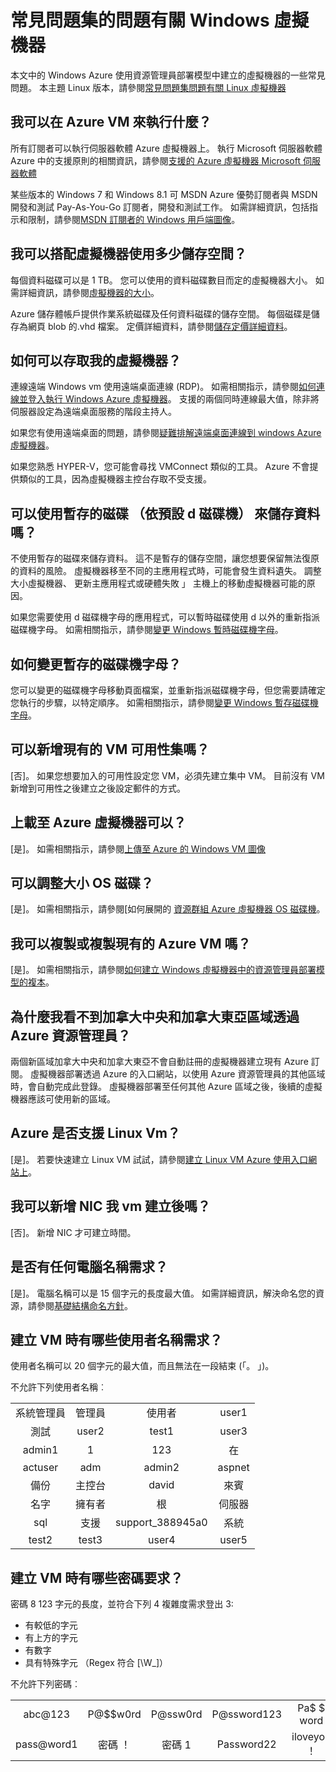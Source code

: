 <properties
    pageTitle="Windows Vm 的常見問題集 |Microsoft Azure"
    description="提供幾項資源管理員模型建立 Windows 虛擬機器常見問題的解答。"
    services="virtual-machines-windows"
    documentationCenter=""
    authors="cynthn"
    manager="timlt"
    editor=""
    tags="azure-resource-management"/>

<tags
    ms.service="virtual-machines-windows"
    ms.workload="infrastructure-services"
    ms.tgt_pltfrm="vm-windows"
    ms.devlang="na"
    ms.topic="article"
    ms.date="08/16/2016"
    ms.author="cynthn"/>

# <a name="frequently-asked-question-about-windows-virtual-machines"></a>常見問題集的問題有關 Windows 虛擬機器 


本文中的 Windows Azure 使用資源管理員部署模型中建立的虛擬機器的一些常見問題。 本主題 Linux 版本，請參閱[常見問題集問題有關 Linux 虛擬機器](virtual-machines-linux-faq.md)

## <a name="what-can-i-run-on-an-azure-vm"></a>我可以在 Azure VM 來執行什麼？

所有訂閱者可以執行伺服器軟體 Azure 虛擬機器上。 執行 Microsoft 伺服器軟體 Azure 中的支援原則的相關資訊，請參閱[支援的 Azure 虛擬機器 Microsoft 伺服器軟體](https://support.microsoft.com/kb/2721672)

某些版本的 Windows 7 和 Windows 8.1 可 MSDN Azure 優勢訂閱者與 MSDN 開發和測試 Pay-As-You-Go 訂閱者，開發和測試工作。 如需詳細資訊，包括指示和限制，請參閱[MSDN 訂閱者的 Windows 用戶端圖像](http://azure.microsoft.com/blog/2014/05/29/windows-client-images-on-azure/)。 


## <a name="how-much-storage-can-i-use-with-a-virtual-machine"></a>我可以搭配虛擬機器使用多少儲存空間？

每個資料磁碟可以是 1 TB。 您可以使用的資料磁碟數目而定的虛擬機器大小。 如需詳細資訊，請參閱[虛擬機器的大小](virtual-machines-windows-sizes.md)。

Azure 儲存體帳戶提供作業系統磁碟及任何資料磁碟的儲存空間。 每個磁碟是儲存為網頁 blob 的.vhd 檔案。 定價詳細資料，請參閱[儲存定價詳細資料](https://azure.microsoft.com/pricing/details/storage/)。


## <a name="how-can-i-access-my-virtual-machine"></a>如何可以存取我的虛擬機器？

連線遠端 Windows vm 使用遠端桌面連線 (RDP)。 如需相關指示，請參閱[如何連線並登入執行 Windows Azure 虛擬機器](virtual-machines-windows-connect-logon.md)。 支援的兩個同時連線最大值，除非將伺服器設定為遠端桌面服務的階段主持人。  


如果您有使用遠端桌面的問題，請參閱[疑難排解遠端桌面連線到 windows Azure 虛擬機器](virtual-machines-windows-troubleshoot-rdp-connection.md)。 

如果您熟悉 HYPER-V，您可能會尋找 VMConnect 類似的工具。 Azure 不會提供類似的工具，因為虛擬機器主控台存取不受支援。

## <a name="can-i-use-the-temporary-disk-the-d-drive-by-default-to-store-data"></a>可以使用暫存的磁碟 （依預設 d 磁碟機） 來儲存資料嗎？

不使用暫存的磁碟來儲存資料。 這不是暫存的儲存空間，讓您想要保留無法復原的資料的風險。 虛擬機器移至不同的主應用程式時，可能會發生資料遺失。 調整大小虛擬機器、 更新主應用程式或硬體失敗 」 主機上的移動虛擬機器可能的原因。

如果您需要使用 d 磁碟機字母的應用程式，可以暫時磁碟使用 d 以外的重新指派磁碟機字母。 如需相關指示，請參閱[變更 Windows 暫時磁碟機字母](virtual-machines-windows-classic-change-drive-letter.md)。

## <a name="how-can-i-change-the-drive-letter-of-the-temporary-disk"></a>如何變更暫存的磁碟機字母？

您可以變更的磁碟機字母移動頁面檔案，並重新指派磁碟機字母，但您需要請確定您執行的步驟，以特定順序。 如需相關指示，請參閱[變更 Windows 暫存磁碟機字母](virtual-machines-windows-classic-change-drive-letter.md)。

## <a name="can-i-add-an-existing-vm-to-an-availability-set"></a>可以新增現有的 VM 可用性集嗎？

[否]。 如果您想要加入的可用性設定您 VM，必須先建立集中 VM。 目前沒有 VM 新增到可用性之後建立之後設定郵件的方式。

## <a name="can-i-upload-a-virtual-machine-to-azure"></a>上載至 Azure 虛擬機器可以？

[是]。 如需相關指示，請參閱[上傳至 Azure 的 Windows VM 圖像](virtual-machines-windows-upload-image.md)

## <a name="can-i-resize-the-os-disk"></a>可以調整大小 OS 磁碟？

[是]。 如需相關指示，請參閱[如何展開的 [資源群組 Azure 虛擬機器 OS 磁碟機](virtual-machines-windows-expand-os-disk.md)。

## <a name="can-i-copy-or-clone-an-existing-azure-vm"></a>我可以複製或複製現有的 Azure VM 嗎？

[是]。 如需相關指示，請參閱[如何建立 Windows 虛擬機器中的資源管理員部署模型的複本](virtual-machines-windows-vhd-copy.md)。

## <a name="why-am-i-not-seeing-canada-central-and-canada-east-regions-through-azure-resource-manager"></a>為什麼我看不到加拿大中央和加拿大東亞區域透過 Azure 資源管理員？

兩個新區域加拿大中央和加拿大東亞不會自動註冊的虛擬機器建立現有 Azure 訂閱。 虛擬機器部署透過 Azure 的入口網站，以使用 Azure 資源管理員的其他區域時，會自動完成此登錄。 虛擬機器部署至任何其他 Azure 區域之後，後續的虛擬機器應該可使用新的區域。

## <a name="does-azure-support-linux-vms"></a>Azure 是否支援 Linux Vm？

[是]。 若要快速建立 Linux VM 試試，請參閱[建立 Linux VM Azure 使用入口網站上](virtual-machines-linux-quick-create-portal.md)。

## <a name="can-i-add-a-nic-to-my-vm-after-its-created"></a>我可以新增 NIC 我 vm 建立後嗎？

[否]。 新增 NIC 才可建立時間。

## <a name="are-there-any-computer-name-requirements"></a>是否有任何電腦名稱需求？

[是]。 電腦名稱可以是 15 個字元的長度最大值。 如需詳細資訊，解決命名您的資源，請參閱[基礎結構命名方針](virtual-machines-windows-infrastructure-naming-guidelines.md)。

## <a name="what-are-the-username-requirements-when-creating-a-vm"></a>建立 VM 時有哪些使用者名稱需求？

使用者名稱可以 20 個字元的最大值，而且無法在一段結束 (「。 」)。 

不允許下列使用者名稱︰

<table>
    <tr>
        <td style="text-align:center">系統管理員 </td><td style="text-align:center"> 管理員 </td><td style="text-align:center"> 使用者 </td><td style="text-align:center"> user1</td>
    </tr>
    <tr>
        <td style="text-align:center">測試 </td><td style="text-align:center"> user2 </td><td style="text-align:center"> test1 </td><td style="text-align:center"> user3</td>
    </tr>
    <tr>
        <td style="text-align:center">admin1 </td><td style="text-align:center"> 1 </td><td style="text-align:center"> 123 </td><td style="text-align:center"> 在</td>
    </tr>
    <tr>
        <td style="text-align:center">actuser  </td><td style="text-align:center"> adm </td><td style="text-align:center"> admin2 </td><td style="text-align:center"> aspnet</td>
    </tr>
    <tr>
        <td style="text-align:center">備份 </td><td style="text-align:center"> 主控台 </td><td style="text-align:center"> david </td><td style="text-align:center"> 來賓</td>
    </tr>
    <tr>
        <td style="text-align:center">名字 </td><td style="text-align:center"> 擁有者 </td><td style="text-align:center"> 根 </td><td style="text-align:center"> 伺服器</td>
    </tr>
    <tr>
        <td style="text-align:center">sql </td><td style="text-align:center"> 支援 </td><td style="text-align:center"> support_388945a0 </td><td style="text-align:center"> 系統</td>
    </tr>
    <tr>
        <td style="text-align:center">test2 </td><td style="text-align:center"> test3 </td><td style="text-align:center"> user4 </td><td style="text-align:center"> user5</td>
    </tr>
</table>

## <a name="what-are-the-password-requirements-when-creating-a-vm"></a>建立 VM 時有哪些密碼要求？

密碼 8 123 字元的長度，並符合下列 4 複雜度需求登出 3:

- 有較低的字元
- 有上方的字元
- 有數字
- 具有特殊字元 （Regex 符合 [\W_]）

不允許下列密碼︰

<table>
    <tr>
        <td style="text-align:center">abc@123</td><td style="text-align:center">P@$$w0rd</td><td style="text-align:center">P@ssw0rd</td><td style="text-align:center">P@ssword123</td><td style="text-align:center">Pa$ $ word</td>
    </tr>
    <tr>
        <td style="text-align:center">pass@word1</td><td style="text-align:center">密碼 ！</td><td style="text-align:center">密碼 1</td><td style="text-align:center">Password22</td><td style="text-align:center">iloveyou ！</td>
    </tr>
</table>
